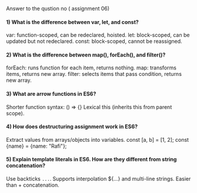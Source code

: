 Answer to  the qustion no ( assignment 06)

#### 1) What is the difference between var, let, and const?
var: function-scoped, can be redeclared, hoisted.
let: block-scoped, can be updated but not redeclared.
const: block-scoped, cannot be reassigned.

#### 2) What is the difference between map(), forEach(), and filter()? 
forEach: runs function for each item, returns nothing.
map: transforms items, returns new array.
filter: selects items that pass condition, returns new array.

#### 3) What are arrow functions in ES6?
Shorter function syntax: () => {}
Lexical this (inherits this from parent scope).

#### 4) How does destructuring assignment work in ES6?
Extract values from arrays/objects into variables.
const [a, b] = [1, 2];
const {name} = {name: "Rafi"};

#### 5) Explain template literals in ES6. How are they different from string concatenation?
Use backticks `...`.
Supports interpolation ${...} and multi-line strings.
Easier than + concatenation. 